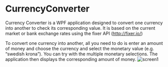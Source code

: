 # CurrencyConverter
Currency Converter is a WPF application designed to convert one currency into another to check its corresponding value. 
It is based on the current market or bank exchange rates using the fixer API (http://fixer.io/)

To convert one currency into another, all you need to do is enter an amount of money  and choose the currency and select the monetary value (e.g. “swedish krona”).
You can try with the multiple monetary selections. The application then displays the corresponding amount of money.
![screen1](https://user-images.githubusercontent.com/48763401/128332040-84660c40-286a-42d7-821d-ce2b890091eb.PNG)

